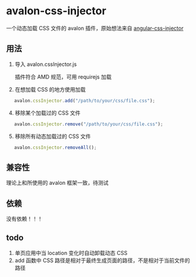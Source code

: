 # avalon-css-injector

一个动态加载 CSS 文件的 avalon 插件，原始想法来自 [angular-css-injector](https://github.com/Yappli/angular-css-injector)

## 用法

1. 导入 avalon.cssInjector.js

    插件符合 AMD 规范，可用 requirejs 加载

3. 在想加载 CSS 的地方使用加载

```javascript
   avalon.cssInjector.add("/path/to/your/css/file.css");
```

4. 移除某个加载过的 CSS 文件

```javascript
   avalon.cssInjector.remove("/path/to/your/css/file.css");
```

5. 移除所有动态加载过的 CSS 文件

```javascript
   avalon.cssInjector.removeAll();
```

## 兼容性

理论上和所使用的 avalon 框架一致，待测试

## 依赖

没有依赖！！！

## todo

1. 单页应用中当 location 变化时自动卸载动态 CSS
2. add 函数中 CSS 路径是相对于最终生成页面的路径，不是相对于当前文件的路径
